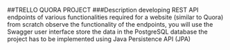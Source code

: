 ##TRELLO QUORA PROJECT
###Description
developing REST API endpoints of various functionalities required for a website (similar to Quora) from scratch
observe the functionality of the endpoints, you will use the Swagger user interface
store the data in the PostgreSQL database
the project has to be implemented using Java Persistence API (JPA)
